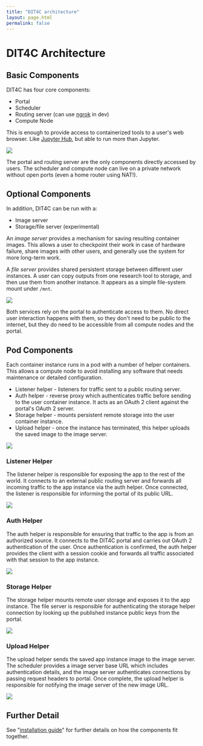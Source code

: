 ```yaml
---
title: "DIT4C architecture"
layout: page.html
permalink: false
---
```


# DIT4C Architecture

## Basic Components

DIT4C has four core components:
 * Portal
 * Scheduler
 * Routing server (can use [ngrok](https://ngrok.com/) in dev)
 * Compute Node

This is enough to provide access to containerized tools to a user's web browser. Like [Jupyter Hub](https://github.com/jupyterhub/jupyterhub), but able to run more than Jupyter.

![](images/diagrams/high-level-arch-basic.dot.svg)

The portal and routing server are the only components directly accessed by users. The scheduler and compute node can live on a private network without open ports (even a home router using NAT!).

## Optional Components

In addition, DIT4C can be run with a:
 * Image server
 * Storage/file server (experimental)

An _image server_ provides a mechanism for saving resulting container images. This allows a user to checkpoint their work in case of hardware failure, share images with other users, and generally use the system for more long-term work.

A _file server_ provides shared persistent storage between different user instances. A user can copy outputs from one research tool to storage, and then use them from another instance. It appears as a simple file-system mount under `/mnt`.

![](images/diagrams/high-level-arch-extra.dot.svg)

Both services rely on the portal to authenticate access to them. No direct user interaction happens with them, so they don't need to be public to the internet, but they do need to be accessible from all compute nodes and the portal.

## Pod Components

Each container instance runs in a pod with a number of helper containers. This allows a compute node to avoid installing any software that needs maintenance or detailed configuration.

* Listener helper - listeners for traffic sent to a public routing server.
* Auth helper - reverse proxy which authenticates traffic before sending to the user container instance. It acts as an OAuth 2 client against the portal's OAuth 2 server.
* Storage helper - mounts persistent remote storage into the user container instance.
* Upload helper - once the instance has terminated, this helper uploads the saved image to the image server.

![](images/diagrams/pod-components.dot.svg)

### Listener Helper

The listener helper is responsible for exposing the app to the rest of the world. It connects to an external public routing server and forwards all incoming traffic to the app instance via the auth helper. Once connected, the listener is responsible for informing the portal of its public URL.

![](images/diagrams/helper-listener.dot.svg)

### Auth Helper

The auth helper is responsible for ensuring that traffic to the app is from an authorized source. It connects to the DIT4C portal and carries out OAuth 2 authentication of the user. Once authentication is confirmed, the auth helper provides the client with a session cookie and forwards all traffic associated with that session to the app instance.

![](images/diagrams/helper-auth.dot.svg)

### Storage Helper

The storage helper mounts remote user storage and exposes it to the app instance. The file server is responsible for authenticating the storage helper connection by looking up the published instance public keys from the portal.

![](images/diagrams/helper-storage.dot.svg)

### Upload Helper

The upload helper sends the saved app instance image to the image server. The scheduler provides a image server base URL which includes authentication details, and the image server authenticates connections by passing request headers to portal. Once complete, the upload helper is responsible for notifying the image server of the new image URL.

![](images/diagrams/helper-upload.dot.svg)

## Further Detail

See "[installation guide](./running.html)" for further details on how the components fit together.
